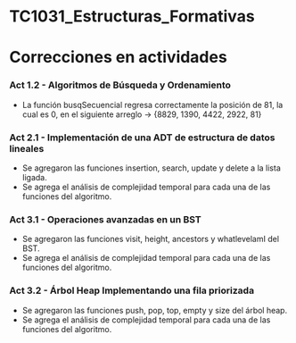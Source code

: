 # TC1031_Estructuras_Formativas

# Correcciones en actividades
### Act 1.2 - Algoritmos de Búsqueda y Ordenamiento
* La función busqSecuencial regresa correctamente la posición de 81, la cual es 0, en el siguiente arreglo -> {8829, 1390, 4422, 2922, 81}
 
### Act 2.1 - Implementación de una ADT de estructura de datos lineales
* Se agregaron las funciones insertion, search, update y delete a la lista ligada.
* Se agrega el análisis de complejidad temporal para cada una de las funciones del algoritmo.

### Act 3.1 - Operaciones avanzadas en un BST
* Se agregaron las funciones visit, height, ancestors y whatlevelamI del BST.
* Se agrega el análisis de complejidad temporal para cada una de las funciones del algoritmo.

### Act 3.2 - Árbol Heap Implementando una fila priorizada
* Se agregaron las funciones push, pop, top, empty y size del árbol heap.
* Se agrega el análisis de complejidad temporal para cada una de las funciones del algoritmo.
